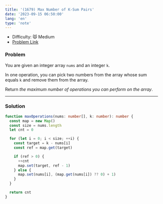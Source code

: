 ```yaml
---
title: '(1679) Max Number of K-Sum Pairs'
date: '2023-09-15 06:50:00'
lang: 'en'
type: 'note'
---
```


- Difficulty: 😾 Medium
- [Problem Link](https://leetcode.com/problems/max-number-of-k-sum-pairs/description/?envType=study-plan-v2&envId=leetcode-75)

### Problem

You are given an integer array `nums` and an integer `k`.

In one operation, you can pick two numbers from the array whose sum equals `k` and remove them from the array.

Return _the maximum number of operations you can perform on the array_.

---

### Solution

```ts
function maxOperations(nums: number[], k: number): number {
  const map = new Map()
  const size = nums.length
  let cnt = 0

  for (let i = 0; i < size; ++i) {
    const target = k - nums[i]
    const ref = map.get(target)

    if (ref > 0) {
      ++cnt
      map.set(target, ref - 1)
    } else {
      map.set(nums[i], (map.get(nums[i]) ?? 0) + 1)
    }
  }

  return cnt
}
```
